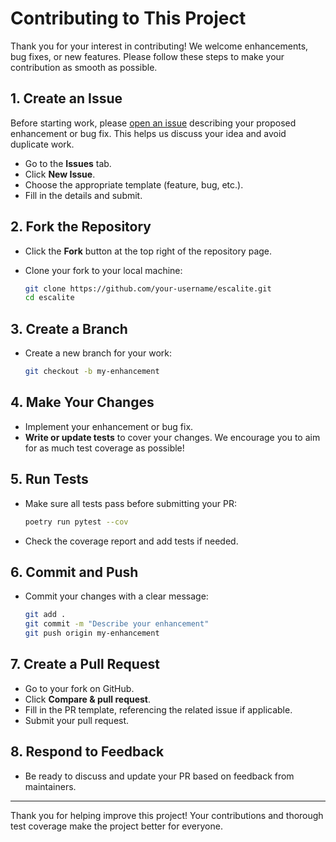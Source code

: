 # Contributing to This Project

Thank you for your interest in contributing! We welcome enhancements, bug fixes, or new features. Please follow these steps to make your contribution as smooth as possible.

## 1. Create an Issue

Before starting work, please [open an issue](https://github.com/rakibulhaq/escalite/issues) describing your proposed enhancement or bug fix. This helps us discuss your idea and avoid duplicate work.

- Go to the **Issues** tab.
- Click **New Issue**.
- Choose the appropriate template (feature, bug, etc.).
- Fill in the details and submit.

## 2. Fork the Repository

- Click the **Fork** button at the top right of the repository page.
- Clone your fork to your local machine:

  ```sh
  git clone https://github.com/your-username/escalite.git
  cd escalite
  ```

## 3. Create a Branch

- Create a new branch for your work:

  ```sh
  git checkout -b my-enhancement
  ```

## 4. Make Your Changes

- Implement your enhancement or bug fix.
- **Write or update tests** to cover your changes. We encourage you to aim for as much test coverage as possible!

## 5. Run Tests

- Make sure all tests pass before submitting your PR:

  ```sh
  poetry run pytest --cov
  ```

- Check the coverage report and add tests if needed.

## 6. Commit and Push

- Commit your changes with a clear message:

  ```sh
  git add .
  git commit -m "Describe your enhancement"
  git push origin my-enhancement
  ```

## 7. Create a Pull Request

- Go to your fork on GitHub.
- Click **Compare & pull request**.
- Fill in the PR template, referencing the related issue if applicable.
- Submit your pull request.

## 8. Respond to Feedback

- Be ready to discuss and update your PR based on feedback from maintainers.

---

Thank you for helping improve this project! Your contributions and thorough test coverage make the project better for everyone.